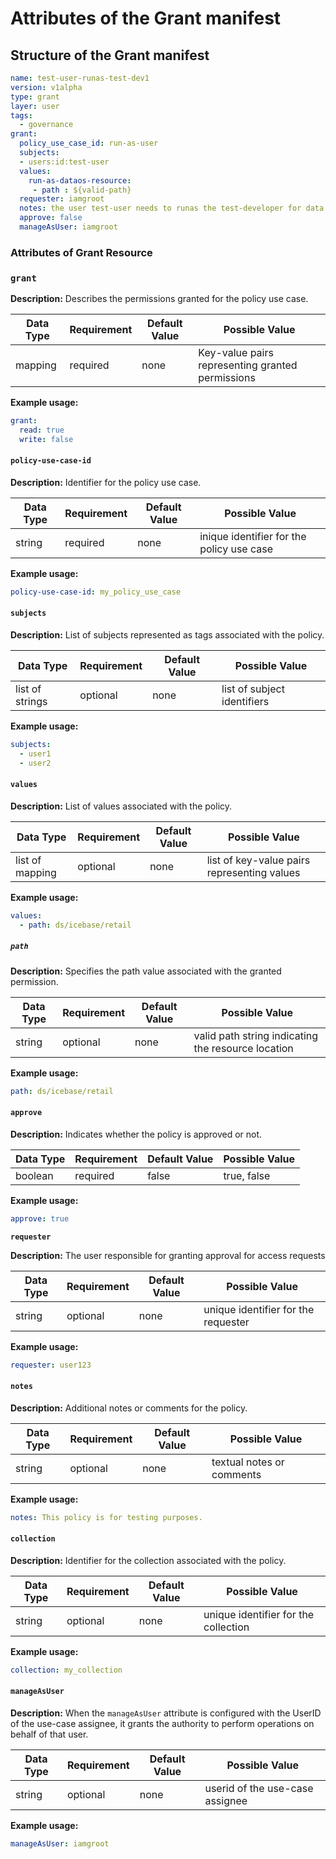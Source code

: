 # Attributes of the Grant manifest 

## Structure of the Grant  manifest

```yaml
name: test-user-runas-test-dev1
version: v1alpha
type: grant
layer: user
tags:
  - governance
grant:
  policy_use_case_id: run-as-user
  subjects:
  - users:id:test-user
  values:
    run-as-dataos-resource: 
     - path : ${valid-path}
  requester: iamgroot
  notes: the user test-user needs to runas the test-developer for data dev purposes
  approve: false
  manageAsUser: iamgroot
```

### Attributes of Grant Resource

### **`grant`**

**Description:** Describes the permissions granted for the policy use case.

| Data Type | Requirement | Default Value | Possible Value |
| --- | --- | --- | --- |
| mapping | required | none | Key-value pairs representing granted permissions |

**Example usage:**

```yaml
grant:
  read: true
  write: false
```

#### **`policy-use-case-id`**

**Description:** Identifier for the policy use case.

| Data Type | Requirement | Default Value | Possible Value |
| --- | --- | --- | --- |
| string | required | none | inique identifier for the policy use case |

**Example usage:**

```yaml
policy-use-case-id: my_policy_use_case
```

#### **`subjects`**

**Description:** List of subjects represented as tags associated with the policy.

| Data Type | Requirement | Default Value | Possible Value |
| --- | --- | --- | --- |
| list of strings | optional | none | list of subject identifiers |

**Example usage:**

```yaml
subjects:
  - user1
  - user2
```

#### **`values`**

**Description:** List of values associated with the policy.

| Data Type | Requirement | Default Value | Possible Value |
| --- | --- | --- | --- |
| list of mapping | optional | none | list of key-value pairs representing values |

**Example usage:**

```yaml
values:
  - path: ds/icebase/retail
```
##### **`path`**

**Description:** Specifies the path value associated with the granted permission.

| Data Type | Requirement | Default Value | Possible Value |
| --- | --- | --- | --- |
| string | optional | none | valid path string indicating the resource location |

**Example usage:**

```yaml
path: ds/icebase/retail
```

#### **`approve`**

**Description:** Indicates whether the policy is approved or not.

| Data Type | Requirement | Default Value | Possible Value |
| --- | --- | --- | --- |
| boolean | required | false | true, false |

**Example usage:**

```yaml
approve: true
```

**`requester`**

**Description:** The user responsible for granting approval for access requests

| Data Type | Requirement | Default Value | Possible Value |
| --- | --- | --- | --- |
| string | optional | none | unique identifier for the requester |

**Example usage:**

```yaml
requester: user123
```

#### **`notes`**

**Description:** Additional notes or comments for the policy.

| Data Type | Requirement | Default Value | Possible Value |
| --- | --- | --- | --- |
| string | optional | none | textual notes or comments |

**Example usage:**

```yaml
notes: This policy is for testing purposes.
```

#### **`collection`**

**Description:** Identifier for the collection associated with the policy.

| Data Type | Requirement | Default Value | Possible Value |
| --- | --- | --- | --- |
| string | optional | none | unique identifier for the collection |

**Example usage:**

```yaml
collection: my_collection
```

#### **`manageAsUser`**

**Description:** When the `manageAsUser` attribute is configured with the UserID of the use-case assignee, it grants the authority to perform operations on behalf of that user.

| Data Type | Requirement | Default Value | Possible Value |
| --- | --- | --- | --- |
| string | optional | none | userid of the use-case assignee |

**Example usage:**

```yaml
manageAsUser: iamgroot
```
